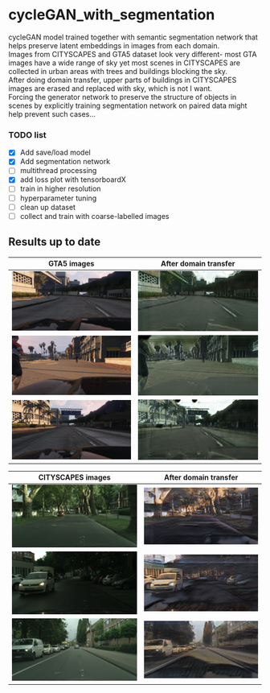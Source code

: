 # cycleGAN_with_segmentation

cycleGAN model trained together with semantic segmentation network that helps preserve latent embeddings in images from each domain.  
Images from CITYSCAPES and GTA5 dataset look very different- most GTA images have a wide range of sky yet most scenes in CITYSCAPES are collected in urban areas with trees and buildings blocking the sky.  
After doing domain transfer, upper parts of buildings in CITYSCAPES images are erased and replaced with sky, which is not I want.  
Forcing the generator network to preserve the structure of objects in scenes by explicitly training segmentation network on paired data might help prevent such cases...  

### TODO list
- [x] Add save/load model
- [x] Add segmentation network
- [ ] multithread processing
- [x] add loss plot with tensorboardX
- [ ] train in higher resolution
- [ ] hyperparameter tuning
- [ ] clean up dataset
- [ ] collect and train with coarse-labelled images

## Results up to date
GTA5 images            |   After domain transfer
:-------------------------:|:-------------------------:
![](logs/1real_B.png)  |  ![](logs/1fake_A.png)
![](logs/2real_B.png)  |  ![](logs/2fake_A.png)
![](logs/3real_B.png)  |  ![](logs/3fake_A.png)

CITYSCAPES images      |   After domain transfer
:-------------------------:|:-------------------------:
![](logs/1real_A.png)  |  ![](logs/1fake_B.png)
![](logs/2real_A.png)  |  ![](logs/2fake_B.png)
![](logs/3real_A.png)  |  ![](logs/3fake_B.png)

